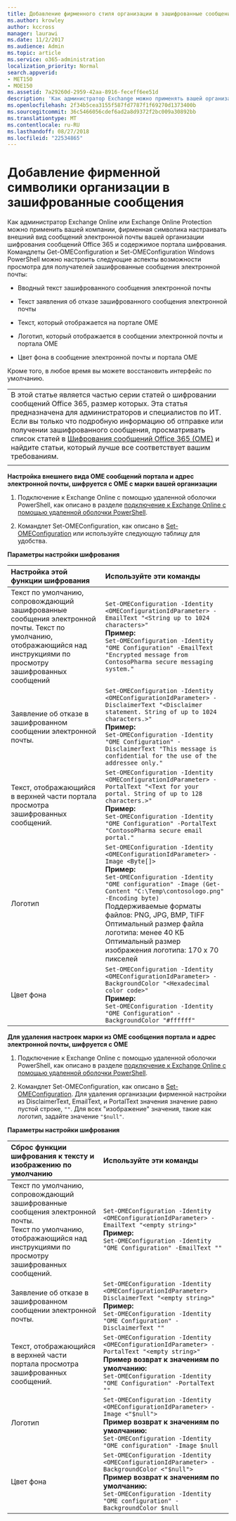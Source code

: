 ```yaml
---
title: Добавление фирменного стиля организации в зашифрованные сообщения
ms.author: krowley
author: kccross
manager: laurawi
ms.date: 11/2/2017
ms.audience: Admin
ms.topic: article
ms.service: o365-administration
localization_priority: Normal
search.appverid:
- MET150
- MOE150
ms.assetid: 7a29260d-2959-42aa-8916-feceff6ee51d
description: 'Как администратор Exchange можно применять вашей организации фирменной символики в вашей организации зашифрованные сообщения электронной почты и содержимое портала шифрования. '
ms.openlocfilehash: 2f34b5cea3155f587fd7787f1f69270d1373400b
ms.sourcegitcommit: 36c5466056cdef6ad2a8d9372f2bc009a30892bb
ms.translationtype: MT
ms.contentlocale: ru-RU
ms.lasthandoff: 08/27/2018
ms.locfileid: "22534865"
---
```

# <a name="add-your-organizations-brand-to-your-encrypted-messages"></a>Добавление фирменной символики организации в зашифрованные сообщения

Как администратор Exchange Online или Exchange Online Protection можно применить вашей компании, фирменная символика настраивать внешний вид сообщений электронной почты вашей организации шифрования сообщений Office 365 и содержимое портала шифрования. Командлеты Get-OMEConfiguration и Set-OMEConfiguration Windows PowerShell можно настроить следующие аспекты возможности просмотра для получателей зашифрованные сообщения электронной почты:
  
- Вводный текст зашифрованного сообщения электронной почты
    
- Текст заявления об отказе зашифрованного сообщения электронной почты
    
- Текст, который отображается на портале OME
    
- Логотип, который отображается в сообщении электронной почты и портала OME
    
- Цвет фона в сообщение электронной почты и портала OME
    
Кроме того, в любое время вы можете восстановить интерфейс по умолчанию.
  
||
|:-----|
|В этой статье является частью серии статей о шифровании сообщений Office 365, размер которых. Эта статья предназначена для администраторов и специалистов по ИТ. Если вы только что подробную информацию об отправке или получении зашифрованного сообщения, просматривать список статей в [Шифрования сообщений Office 365 (OME)](ome.md) и найдите статьи, который лучше все соответствует вашим требованиям. |
||
   
**Настройка внешнего вида OME сообщений портала и адрес электронной почты, шифруется с OME с марки вашей организации**
  
1. Подключение к Exchange Online с помощью удаленной оболочки PowerShell, как описано в разделе [подключение к Exchange Online с помощью удаленной оболочки PowerShell](http://technet.microsoft.com/en-us/library/jj984289%28v=exchg.150%29.aspx).
    
2. Командлет Set-OMEConfiguration, как описано в [Set-OMEConfiguration](http://technet.microsoft.com/en-us/3ef0aec0-ce28-411d-abe8-7236f082af1b) или используйте следующую таблицу для удобства. 
    
**Параметры настройки шифрования**

|**Настройка этой функции шифрования**|**Используйте эти команды**|
|:-----|:-----|
|Текст по умолчанию, сопровождающий зашифрованные сообщения электронной почты. Текст по умолчанию, отображающийся над инструкциями по просмотру зашифрованных сообщений  <br/> | `Set-OMEConfiguration -Identity <OMEConfigurationIdParameter> -EmailText "<String up to 1024 characters>"` <br/> **Пример:** <br/>  `Set-OMEConfiguration -Identity "OME Configuration" -EmailText "Encrypted message from ContosoPharma secure messaging system."`|
|Заявление об отказе в зашифрованном сообщении электронной почты.  <br/> | `Set-OMEConfiguration -Identity <OMEConfigurationIdParameter> -DisclaimerText "<Disclaimer statement. String of up to 1024 characters.>"` <br/> **Пример:** <br/>  `Set-OMEConfiguration -Identity "OME Configuration" -DisclaimerText "This message is confidential for the use of the addressee only."` <br/> |
|Текст, отображающийся в верхней части портала просмотра зашифрованных сообщений.<br/> | `Set-OMEConfiguration -Identity <OMEConfigurationIdParameter> -PortalText "<Text for your portal. String of up to 128 characters.>"` <br/> **Пример:** <br/>  `Set-OMEConfiguration -Identity "OME Configuration" -PortalText "ContosoPharma secure email portal."` <br/> |
|Логотип  <br/> | `Set-OMEConfiguration -Identity <OMEConfigurationIdParameter> -Image <Byte[]>` <br/> **Пример:** <br/>  `Set-OMEConfiguration -Identity "OME configuration" -Image (Get-Content "C:\Temp\contosologo.png" -Encoding byte)` <br/> Поддерживаемые форматы файлов: PNG, JPG, BMP, TIFF  <br/> Оптимальный размер файла логотипа: менее 40 КБ  <br/> Оптимальный размер изображения логотипа: 170 x 70 пикселей  <br/> |
|Цвет фона  <br/> | `Set-OMEConfiguration -Identity <OMEConfigurationIdParameter> -BackgroundColor "<Hexadecimal color code>"` <br/> **Пример:** <br/>  `Set-OMEConfiguration -Identity "OME Configuration" -BackgroundColor "#ffffff"` <br/> |
   
**Для удаления настроек марки из OME сообщения портала и адрес электронной почты, шифруется с OME**
  
1. Подключение к Exchange Online с помощью удаленной оболочки PowerShell, как описано в разделе [подключение к Exchange Online с помощью удаленной оболочки PowerShell](http://technet.microsoft.com/library/jj984289%28v=exchg.150%29.aspx).
    
2. Командлет Set-OMEConfiguration, как описано в [Set-OMEConfiguration](http://technet.microsoft.com/3ef0aec0-ce28-411d-abe8-7236f082af1b). Для удаления организации фирменной настройки из DisclaimerText, EmailText, и PortalText значения значение равно пустой строке, `""`. Для всех "изображение" значения, такие как логотип, задайте значение `"$null"`.
    
**Параметры настройки шифрования**

**Сброс функции шифрования к тексту и изображению по умолчанию**|**Используйте эти команды**|
|:-----|:-----|
|Текст по умолчанию, сопровождающий зашифрованные сообщения электронной почты.  <br/> Текст по умолчанию, отображающийся над инструкциями по просмотру зашифрованных сообщений.  <br/> | `Set-OMEConfiguration -Identity <OMEConfigurationIdParameter> -EmailText "<empty string>"` <br/> **Пример:** <br/>  `Set-OMEConfiguration -Identity "OME Configuration" -EmailText ""` <br/> |
|Заявление об отказе в зашифрованном сообщении электронной почты.  <br/> | `Set-OMEConfiguration -Identity <OMEConfigurationIdParameter> DisclaimerText "<empty string>"` <br/> **Пример:** <br/>  `Set-OMEConfiguration -Identity "OME Configuration" -DisclaimerText ""` <br/> |
|Текст, отображающийся в верхней части портала просмотра зашифрованных сообщений.  <br/> | `Set-OMEConfiguration -Identity <OMEConfigurationIdParameter> -PortalText "<empty string>"` <br/> **Пример возврат к значениям по умолчанию:** <br/>  `Set-OMEConfiguration -Identity "OME Configuration" -PortalText ""` <br/> |
|Логотип  <br/> | `Set-OMEConfiguration -Identity <OMEConfigurationIdParameter> -Image <"$null">` <br/> **Пример возврат к значениям по умолчанию:** <br/>  `Set-OMEConfiguration -Identity "OME configuration" -Image $null` <br/> |
|Цвет фона  <br/> | `Set-OMEConfiguration -Identity <OMEConfigurationIdParameter> -BackgroundColor <"$null">` <br/> **Пример возврат к значениям по умолчанию:** <br/>  `Set-OMEConfiguration -Identity "OME configuration" -BackgroundColor $null` <br/> |
   

